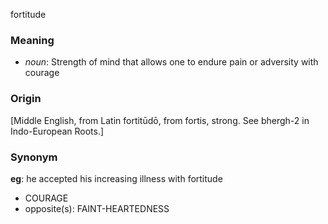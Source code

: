 fortitude
### Meaning
+ _noun_: Strength of mind that allows one to endure pain or adversity with courage

### Origin

[Middle English, from Latin fortitūdō, from fortis, strong. See bhergh-2 in Indo-European Roots.]

### Synonym

__eg__: he accepted his increasing illness with fortitude

+ COURAGE
+ opposite(s): FAINT-HEARTEDNESS


